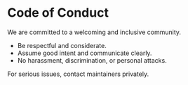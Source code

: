 # Code of Conduct

We are committed to a welcoming and inclusive community.

- Be respectful and considerate.
- Assume good intent and communicate clearly.
- No harassment, discrimination, or personal attacks.

For serious issues, contact maintainers privately.
